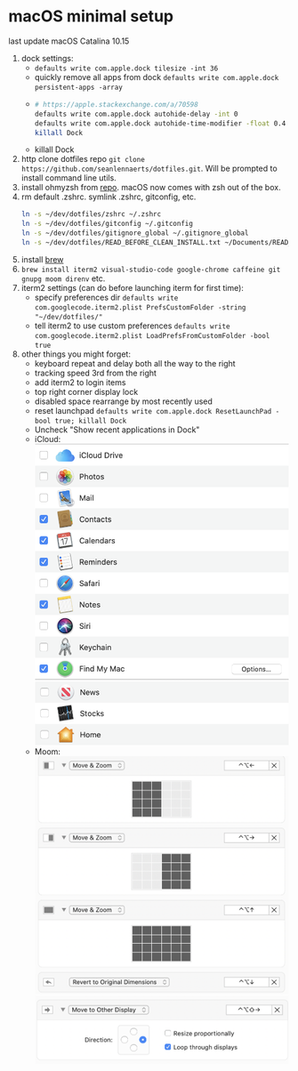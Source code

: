 # macOS minimal setup

last update macOS Catalina 10.15

1. dock settings:
   - `defaults write com.apple.dock tilesize -int 36`
   - quickly remove all apps from dock `defaults write com.apple.dock persistent-apps -array`
   - ```bash
     # https://apple.stackexchange.com/a/70598
     defaults write com.apple.dock autohide-delay -int 0
     defaults write com.apple.dock autohide-time-modifier -float 0.4
     killall Dock
     ```
   - killall Dock
1. http clone dotfiles repo `git clone https://github.com/seanlennaerts/dotfiles.git`. Will be prompted to install command line utils.
1. install ohmyzsh from [repo](https://github.com/ohmyzsh/ohmyzsh#basic-installation). macOS now comes with zsh out of the box.
1. rm default .zshrc. symlink .zshrc, gitconfig, etc.
   ```bash
   ln -s ~/dev/dotfiles/zshrc ~/.zshrc
   ln -s ~/dev/dotfiles/gitconfig ~/.gitconfig
   ln -s ~/dev/dotfiles/gitignore_global ~/.gitignore_global
   ln -s ~/dev/dotfiles/READ_BEFORE_CLEAN_INSTALL.txt ~/Documents/READ_BEFORE_CLEAN_INSTALL.txt
   ```
1. install [brew](https://brew.sh/)
1. `brew install iterm2 visual-studio-code google-chrome caffeine git gnupg moom direnv` etc.
1. iterm2 settings (can do before launching iterm for first time):
   - specify preferences dir `defaults write com.googlecode.iterm2.plist PrefsCustomFolder -string "~/dev/dotfiles/"`
   - tell iterm2 to use custom preferences `defaults write com.googlecode.iterm2.plist LoadPrefsFromCustomFolder -bool true`
1. other things you might forget:
   - keyboard repeat and delay both all the way to the right
   - tracking speed 3rd from the right
   - add iterm2 to login items
   - top right corner display lock
   - disabled space rearrange by most recently used
   - reset launchpad `defaults write com.apple.dock ResetLaunchPad -bool true; killall Dock`
   - Uncheck "Show recent applications in Dock"
   - iCloud: ![icloud1](/screenshots/icloud1.png)![icloud2](/screenshots/icloud2.png)
   - Moom: ![moom1](/screenshots/moom1.png)![moom2](/screenshots/moom2.png)
